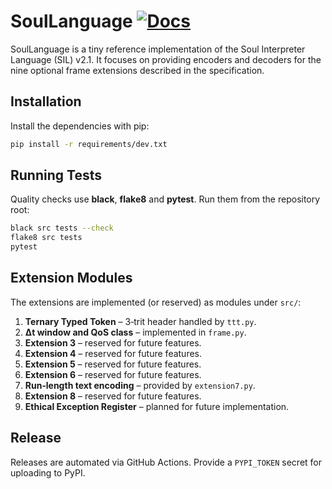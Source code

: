 # SoulLanguage [![Docs](https://github.com/owner/SoulLanguage/actions/workflows/docs.yml/badge.svg)](https://owner.github.io/SoulLanguage/)

SoulLanguage is a tiny reference implementation of the Soul Interpreter Language (SIL) v2.1.  It focuses on providing encoders and decoders for the nine optional frame extensions described in the specification.

## Installation

Install the dependencies with pip:

```bash
pip install -r requirements/dev.txt
```

## Running Tests

Quality checks use **black**, **flake8** and **pytest**. Run them from the repository root:

```bash
black src tests --check
flake8 src tests
pytest
```

## Extension Modules

The extensions are implemented (or reserved) as modules under `src/`:

1. **Ternary Typed Token** – 3‑trit header handled by `ttt.py`.
2. **Δt window and QoS class** – implemented in `frame.py`.
3. **Extension 3** – reserved for future features.
4. **Extension 4** – reserved for future features.
5. **Extension 5** – reserved for future features.
6. **Extension 6** – reserved for future features.
7. **Run‑length text encoding** – provided by `extension7.py`.
8. **Extension 8** – reserved for future features.
9. **Ethical Exception Register** – planned for future implementation.


## Release

Releases are automated via GitHub Actions. Provide a `PYPI_TOKEN` secret for uploading to PyPI.

